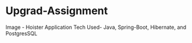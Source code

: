 # Upgrad-Assignment
Image - Hoister Application
Tech Used- Java, Spring-Boot, Hibernate, and PostgresSQL
